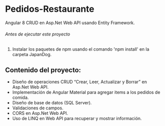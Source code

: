 # Pedidos-Restaurante
Angular 8 CRUD en Asp.Net Web API usando Entity Framework.

###### Antes de ejecutar este proyecto
1. Instalar los paquetes de npm usando el comando 'npm install' en la carpeta JapanDog.

## Contenido del proyecto:

-  Diseño de operaciones CRUD “Crear, Leer, Actualizar y Borrar” en Asp.Net Web API.
-  Implementación de Angular Material para agregar items a los pedidos de comida.
-  Diseño de base de datos (SQL Server).
-  Validaciones de campos.
-  CORS en Asp.Net Web API.
-  Uso de LINQ en Web API para recuperar y mostrar información.
